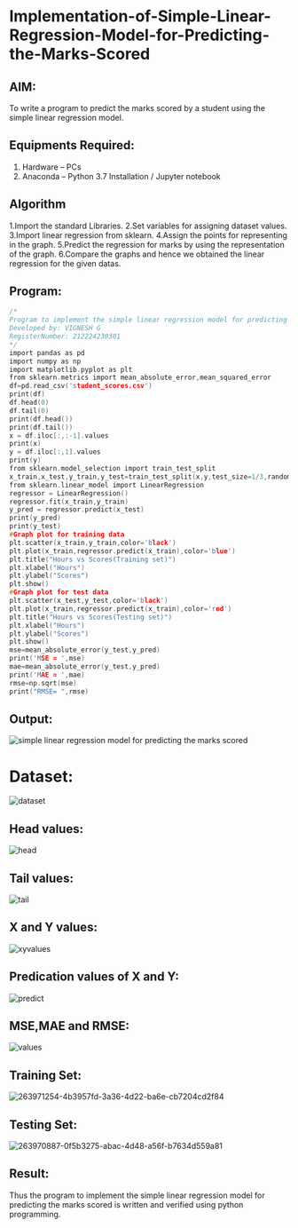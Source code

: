 # Implementation-of-Simple-Linear-Regression-Model-for-Predicting-the-Marks-Scored

## AIM:
To write a program to predict the marks scored by a student using the simple linear regression model.

## Equipments Required:
1. Hardware – PCs
2. Anaconda – Python 3.7 Installation / Jupyter notebook

## Algorithm
1.Import the standard Libraries.
2.Set variables for assigning dataset values.
3.Import linear regression from sklearn.
4.Assign the points for representing in the graph.
5.Predict the regression for marks by using the representation of the graph.
6.Compare the graphs and hence we obtained the linear regression for the given datas.

## Program:
```C
/*
Program to implement the simple linear regression model for predicting the marks scored.
Developed by: VIGNESH G
RegisterNumber: 212224230301
*/
import pandas as pd
import numpy as np
import matplotlib.pyplot as plt
from sklearn.metrics import mean_absolute_error,mean_squared_error
df=pd.read_csv('student_scores.csv')
print(df)
df.head(0)
df.tail(0)
print(df.head())
print(df.tail())
x = df.iloc[:,:-1].values
print(x)
y = df.iloc[:,1].values
print(y)
from sklearn.model_selection import train_test_split
x_train,x_test,y_train,y_test=train_test_split(x,y,test_size=1/3,random_state=0)
from sklearn.linear_model import LinearRegression
regressor = LinearRegression()
regressor.fit(x_train,y_train)
y_pred = regressor.predict(x_test)
print(y_pred)
print(y_test)
#Graph plot for training data
plt.scatter(x_train,y_train,color='black')
plt.plot(x_train,regressor.predict(x_train),color='blue')
plt.title("Hours vs Scores(Training set)")
plt.xlabel("Hours")
plt.ylabel("Scores")
plt.show()
#Graph plot for test data
plt.scatter(x_test,y_test,color='black')
plt.plot(x_train,regressor.predict(x_train),color='red')
plt.title("Hours vs Scores(Testing set)")
plt.xlabel("Hours")
plt.ylabel("Scores")
plt.show()
mse=mean_absolute_error(y_test,y_pred)
print('MSE = ',mse)
mae=mean_absolute_error(y_test,y_pred)
print('MAE = ',mae)
rmse=np.sqrt(mse)
print("RMSE= ",rmse)
```

## Output:
![simple linear regression model for predicting the marks scored](sam.png)

# Dataset:
![dataset](https://github.com/charumathiramesh/Implementation-of-Simple-Linear-Regression-Model-for-Predicting-the-Marks-Scored/assets/120204455/c7816d33-6dab-45e2-8d19-9a11e9583cb5)

## Head values:
![head](https://github.com/charumathiramesh/Implementation-of-Simple-Linear-Regression-Model-for-Predicting-the-Marks-Scored/assets/120204455/7f3d7783-4601-4e70-989f-2ccbf87d0765)

## Tail values:
![tail](https://github.com/charumathiramesh/Implementation-of-Simple-Linear-Regression-Model-for-Predicting-the-Marks-Scored/assets/120204455/5343e114-fe3a-4ad7-8058-6b81db462fdc)
 

## X and Y values:
![xyvalues](https://github.com/charumathiramesh/Implementation-of-Simple-Linear-Regression-Model-for-Predicting-the-Marks-Scored/assets/120204455/f84947e0-99a3-444c-8286-c59cc0660a4e)


 ## Predication values of X and Y:
![predict ](https://github.com/charumathiramesh/Implementation-of-Simple-Linear-Regression-Model-for-Predicting-the-Marks-Scored/assets/120204455/6ea46100-8530-4491-821e-079308a1eef5)

 ## MSE,MAE and RMSE:
![values](https://github.com/charumathiramesh/Implementation-of-Simple-Linear-Regression-Model-for-Predicting-the-Marks-Scored/assets/120204455/0f3750f1-fec0-4008-abcf-7e7b971d82a9)


 ## Training Set:
![263971254-4b3957fd-3a36-4d22-ba6e-cb7204cd2f84](https://github.com/charumathiramesh/Implementation-of-Simple-Linear-Regression-Model-for-Predicting-the-Marks-Scored/assets/120204455/088c3714-a70d-4ef0-b952-1d26c48e1fa8)


 ## Testing Set:

![263970887-0f5b3275-abac-4d48-a56f-b7634d559a81](https://github.com/charumathiramesh/Implementation-of-Simple-Linear-Regression-Model-for-Predicting-the-Marks-Scored/assets/120204455/aa18e6a5-11f7-410e-bbd6-89c052ff52a6)

## Result:
Thus the program to implement the simple linear regression model for predicting the marks scored is written and verified using python programming.
